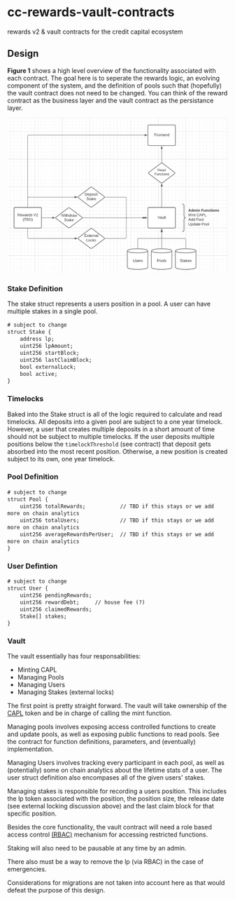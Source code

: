 # cc-rewards-vault-contracts
rewards v2 &amp; vault contracts for the credit capital ecosystem

## Design
**Figure 1** shows a high level overview of the functionality associated with each contract. The goal here is to seperate the rewards logic, an evolving component of the system, and the definition of pools such that (hopefully) the vault contract does not need to be changed. You can think of the reward contract as the business layer and the vault contract as the persistance layer.

![design illustration](assets/cc-v-design.jpg "Overview of Rewards V2")

### Stake Definition
The stake struct represents a users position in a pool. A user can have multiple stakes in a single pool.
```
# subject to change
struct Stake {
    address lp;
    uint256 lpAmount;
    uint256 startBlock;
    uint256 lastClaimBlock;
    bool externalLock;
    bool active;
}
```

### Timelocks
Baked into the Stake struct is all of the logic required to calculate and read timelocks. All deposits into a given pool are subject to a one year timelock. However, a user that creates multiple deposits in a short amount of time should not be subject to multiple timelocks. If the user deposits multiple positions below the ``timelockThreshold`` (see contract) that deposit gets absorbed into the most recent position. Otherwise, a new position is created subject to its own, one year timelock.

### Pool Definition
```
# subject to change
struct Pool {
    uint256 totalRewards;           // TBD if this stays or we add more on chain analytics
    uint256 totalUsers;             // TBD if this stays or we add more on chain analytics
    uint256 averageRewardsPerUser;  // TBD if this stays or we add more on chain analytics
}
```

### User Defintion
```
# subject to change
struct User {
    uint256 pendingRewards;
    uint256 rewardDebt;     // house fee (?)
    uint256 claimedRewards;
    Stake[] stakes;
}
```

### Vault
The vault essentially has four responsabilities:
- Minting CAPL
- Managing Pools
- Managing Users
- Managing Stakes (external locks)

The first point is pretty straight forward. The vault will take ownership of the [CAPL](https://github.com/CreditCapital-io/CreditCapital-Contracts/blob/main/Deploy%201/CAPL.sol) token and be in charge of calling the mint function.

Managing pools involves exposing access controlled functions to create and update pools, as well as exposing public functions to read pools. See the contract for function definitions, parameters, and (eventually) implementation.

Managing Users involves tracking every participant in each pool, as well as (potentially) some on chain analytics about the lifetime stats of a user. The user struct definition also encompases all of the given users' stakes.

Managing stakes is responsible for recording a users position. This includes the lp token associated with the position, the position size, the release date (see external locking discussion above) and the last claim block for that specific position.

Besides the core functionality, the vault contract will need a role based access control [(RBAC)](https://docs.openzeppelin.com/contracts/2.x/api/access#Roles) mechanism for accessing restricted functions.

Staking will also need to be pausable at any time by an admin.

There also must be a way to remove the lp (via RBAC) in the case of emergencies.

Considerations for migrations are not taken into account here as that would defeat the purpose of this design.

